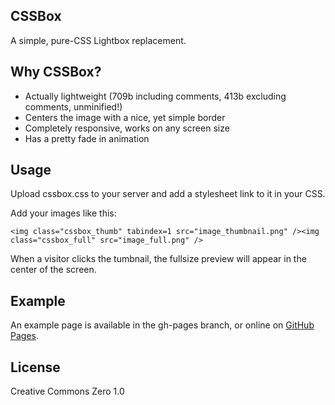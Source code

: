 ## CSSBox
A simple, pure-CSS Lightbox replacement.

## Why CSSBox?
* Actually lightweight (709b including comments, 413b excluding comments, unminified!)
* Centers the image with a nice, yet simple border
* Completely responsive, works on any screen size
* Has a pretty fade in animation

## Usage
Upload cssbox.css to your server and add a stylesheet link to it in your CSS.

Add your images like this:

    <img class="cssbox_thumb" tabindex=1 src="image_thumbnail.png" /><img class="cssbox_full" src="image_full.png" />

When a visitor clicks the tumbnail, the fullsize preview will appear in the
center of the screen.

## Example
An example page is available in the gh-pages branch, or online on [GitHub Pages](https://thelastproject.github.io/CSSBox/).

## License
Creative Commons Zero 1.0

